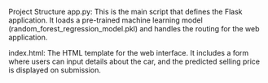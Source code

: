 Project Structure
app.py: This is the main script that defines the Flask application. It loads a pre-trained machine learning model (random_forest_regression_model.pkl) and handles the routing for the web application.

index.html: The HTML template for the web interface. It includes a form where users can input details about the car, and the predicted selling price is displayed on submission.
